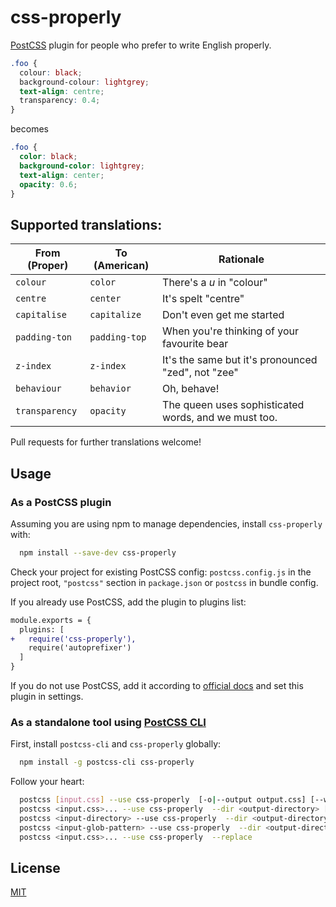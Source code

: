 # css-properly

[PostCSS] plugin for people who prefer to write English properly.

[PostCSS]: https://github.com/postcss/postcss

```css
.foo {
  colour: black;
  background-colour: lightgrey;
  text-align: centre;
  transparency: 0.4;
}
```
becomes 
```css
.foo {
  color: black;
  background-color: lightgrey;
  text-align: center;
  opacity: 0.6;
}
```

## Supported translations:

| From (Proper) | To (American) | Rationale |
|---------------|---------------|-----------|
| `colour` | `color` | There's a *u* in "colour" |
| `centre` | `center` | It's spelt "centre" |
| `capitalise` | `capitalize` | Don't even get me started |
| `padding-ton` | `padding-top` | When you're thinking of your favourite bear |
| `z-index` | `z-index` | It's the same but it's pronounced "zed", not "zee" |
| `behaviour` | `behavior` | Oh, behave! |
| `transparency` | `opacity` | The queen uses sophisticated words, and we must too. |

Pull requests for further translations welcome!

## Usage

### As a PostCSS plugin

Assuming you are using npm to manage dependencies, install `css-properly` with:

```sh
  npm install --save-dev css-properly
```

Check your project for existing PostCSS config: `postcss.config.js`
in the project root, `"postcss"` section in `package.json`
or `postcss` in bundle config.

If you already use PostCSS, add the plugin to plugins list:

```diff
module.exports = {
  plugins: [
+   require('css-properly'),
    require('autoprefixer')
  ]
}
```

If you do not use PostCSS, add it according to [official docs]
and set this plugin in settings.

[official docs]: https://github.com/postcss/postcss#usage

### As a standalone tool using [PostCSS CLI](https://github.com/postcss/postcss-cli)

First, install `postcss-cli` and `css-properly` globally:

```sh
  npm install -g postcss-cli css-properly
```

Follow your heart:

```sh
  postcss [input.css] --use css-properly  [-o|--output output.css] [--watch|-w]
  postcss <input.css>... --use css-properly  --dir <output-directory> [--watch|-w]
  postcss <input-directory> --use css-properly  --dir <output-directory> [--watch|-w]
  postcss <input-glob-pattern> --use css-properly  --dir <output-directory> [--watch|-w]
  postcss <input.css>... --use css-properly  --replace
```

## License

[MIT](LICENCE)


